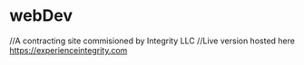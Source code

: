 # webDev
//A contracting site commisioned by Integrity LLC
//Live version hosted here https://experienceintegrity.com
